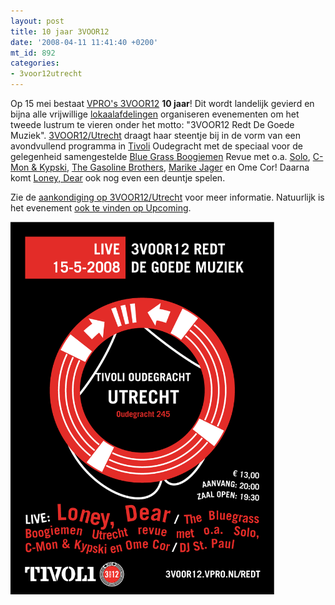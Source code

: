 ```yaml
---
layout: post
title: 10 jaar 3VOOR12
date: '2008-04-11 11:41:40 +0200'
mt_id: 892
categories:
- 3voor12utrecht
---
```

 Op 15 mei bestaat <a href="http://3voor12.vpro.nl/">VPRO's 3VOOR12</a> <strong>10 jaar</strong>! Dit wordt landelijk gevierd en bijna alle vrijwillige <a href="http://3voor12.vpro.nl/blijfopdehoogte/lokaal/">lokaalafdelingen</a> organiseren evenementen om het tweede lustrum te vieren onder het motto: "3VOOR12 Redt De Goede Muziek". <a href="http://3voor12.vpro.nl/utrecht">3VOOR12/Utrecht</a> draagt haar steentje bij in de vorm van een avondvullend programma in <a href="http://www.tivoli.nl/">Tivoli</a> Oudegracht met de speciaal voor de gelegenheid samengestelde <a href="http://www.bluegrassboogiemen.nl/">Blue Grass Boogiemen</a> Revue met o.a. <a href="http://www.solopeople.net/">Solo</a>, <a href="http://www.c-monandkypski.nl/">C-Mon & Kypski</a>, <a href="http://www.gasolinebrothers.nl/">The Gasoline Brothers</a>, <a href="http://www.marikejager.nl/">Marike Jager</a> en Ome Cor! Daarna komt <a href="http://www.loneydear.com/">Loney, Dear</a> ook nog even een deuntje spelen.

Zie de <a href="http://3voor12lokaal.vpro.nl/magazines/news/index.jsp?portals=6337&magazines=6338&news=960665">aankondiging op 3VOOR12/Utrecht</a> voor meer informatie. Natuurlijk is het evenement  <a href="http://upcoming.yahoo.com/event/472130">ook te vinden op Upcoming</a>.

<a href="http://3voor12lokaal.vpro.nl/magazines/news/index.jsp?portals=6337&magazines=6338&news=960665"><img alt="Flyer 10 jaar 3VOOR12 (Utrecht)" src="/images/10%20jaar%203VOOR12%20%28Utrecht%29.gif" width="422" height="596" /></a>
